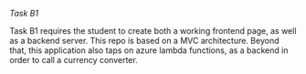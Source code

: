*Task B1*

Task B1 requires the student to create both a working frontend page, as well as a backend server. This repo is based on a MVC architecture. Beyond that, this application also taps on 
azure lambda functions, as a backend in order to call a currency converter.
